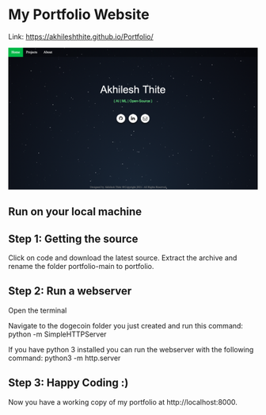 # My Portfolio Website
Link: https://akhileshthite.github.io/Portfolio/

![](/static/images/portfolio.png)


## Run on your local machine

## Step 1: Getting the source

Click on code and download the latest source. Extract the archive and rename the folder portfolio-main to portfolio.

## Step 2: Run a webserver

Open the terminal

Navigate to the dogecoin folder you just created and run this command: python -m SimpleHTTPServer

If you have python 3 installed you can run the webserver with the following command: python3 -m http.server

## Step 3: Happy Coding :)

Now you have a working copy of my portfolio at http://localhost:8000.
